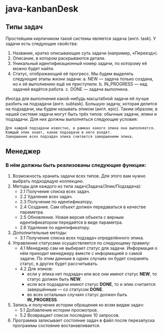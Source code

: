 # java-kanbanDesk


## Типы задач
Простейшим кирпичиком такой системы является задача (англ. task). У задачи есть следующие свойства:

1.    Название, кратко описывающее суть задачи (например, «Переезд»).
2.    Описание, в котором раскрываются детали.
3.    Уникальный идентификационный номер задачи, по которому её можно будет найти.
4.   Статус, отображающий её прогресс. Мы будем выделять следующие этапы жизни задачи:
     a. NEW — задача только создана, но к её выполнению ещё не приступили.
     b. IN_PROGRESS — над задачей ведётся работа.
     c. DONE — задача выполнена.

Иногда для выполнения какой-нибудь масштабной задачи её лучше разбить на подзадачи (англ. subtask). Большую задачу, которая делится на подзадачи, мы будем называть эпиком (англ. epic). 
Таким образом, в нашей системе задачи могут быть трёх типов: обычные задачи, эпики и подзадачи. Для них должны выполняться следующие условия:

    Для каждой подзадачи известно, в рамках какого эпика она выполняется.
    Каждый эпик знает, какие подзадачи в него входят.
    Завершение всех подзадач эпика считается завершением эпика.


## Менеджер 

### В нём должны быть реализованы следующие функции:


1. Возможность хранить задачи всех типов. Для этого вам нужно выбрать подходящую коллекцию.
2. Методы для каждого из типа задач(Задача/Эпик/Подзадача):
   - 2.1 Получение списка всех задач.
   - 2.2 Удаление всех задач.
   - 2.3 Получение по идентификатору.
   - 2.4 Создание. Сам объект должен передаваться в качестве параметра.
   - 2.5 Обновление. Новая версия объекта с верным идентификатором передаётся в виде параметра.
   - 2.6 Удаление по идентификатору.
3. Дополнительные методы:
   - 3.1 Получение списка всех подзадач определённого эпика.
4. Управление статусами осуществляется по следующему правилу:
   - 4.1 Менеджер сам не выбирает статус для задачи. Информация о нём приходит менеджеру вместе с информацией о самой задаче. По этим данным в одних случаях он будет сохранять статус, в других будет рассчитывать.
   - 4.2 Для эпиков:
     * если у эпика нет подзадач или все они имеют статус **NEW**, то статус должен быть **NEW**.
     * если все подзадачи имеют статус **DONE**, то и эпик считается завершённым — со статусом **DONE**.
     * во всех остальных случаях статус должен быть **IN_PROGRESS**.
5. Запись и получение истории обращения ко всем видам задач:
   - 5.1 Добавление истории просмотров.
   - 5.2 Возвращает список последних 10 запросов.
6. Программа записывает состояние задач в файл после перезапуска программы состояние востанавливается. 
